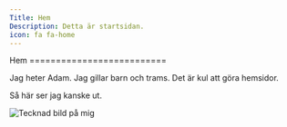 ```yaml
---
Title: Hem
Description: Detta är startsidan.
icon: fa fa-home
---
```


<div class="welcome-wrapper">
<div class="welcome-box" markdown="1">
Hem
==========================

Jag heter Adam. Jag gillar barn och trams. Det är kul att göra hemsidor.

Så här ser jag kanske ut.
</div>

<img src="image/me.jpg?w=640" alt="Tecknad bild på mig" class="welcome-img">

</div>